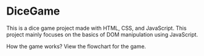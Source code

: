 # DiceGame

This is a dice game project made with HTML, CSS, and JavaScript.
This project mainly focuses on the basics of DOM manipulation using JavaScript.

How the game works? View the flowchart for the game.
